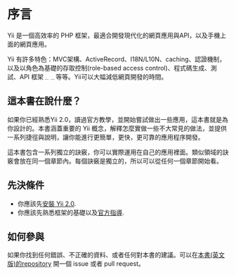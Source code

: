 序言
=======
Yii 是一個高效率的 PHP 框架，最適合開發現代化的網頁應用與API，以及手機上面的網頁應用。

Yii 有許多特色：MVC架構、ActiveRecord、I18N/L10N、caching、認證機制，以及以角色為基礎的存取控制(role-based access control)、程式碼生成、測試、API 框架﹍﹍等等。Yii可以大幅減低網頁開發的時間。

這本書在說什麼？
----------------------

如果你已經熟悉Yii 2.0，讀過官方教學，並開始嘗試做出一些應用，這本書就是為你設計的。本書涵蓋重要的 Yii 概念，解釋怎麼實做一些不大常見的做法，並提供一系列捷徑與說明，讓你能進行更簡單，更快，更可靠的應用程序開發。


這本書包含一系列獨立的訣竅，你可以實際運用在自己的應用裡面。類似領域的訣竅會放在同一個章節內。每個訣竅是獨立的，所以可以從任何一個章節開始看。


先決條件
-------------

- 你應該先[安裝 Yii 2.0](http://www.yiiframework.com/doc-2.0/guide-start-installation.html).
- 你應該先熟悉框架的基礎以及[官方指導](http://www.yiiframework.com/doc-2.0/guide-README.html).

如何參與
------------------

如果你找到任何錯誤、不正確的資料、或者任何對本書的建議。可以在[本書(英文版)的repository](https://github.com/samdark/yii2-cookbook) 開一個 issue 或者 pull request。
